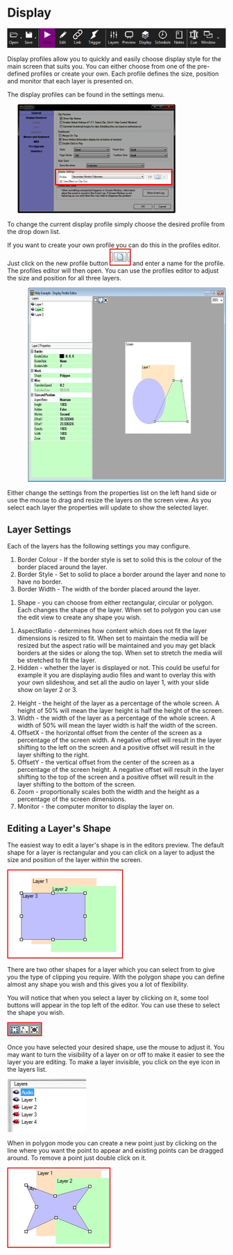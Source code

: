 # Display

![](../../images/toolbar.png)

<p>Display profiles allow you to quickly and easily choose display style 
 for the main screen that suits you. You can either choose from one of 
 the pre-defined profiles or create your own. Each profile defines the 
 size, position and monitor that each layer is presented on.</p>
<p>The display profiles can be found in the settings menu.</p>
<p class="rvps2" style="margin-left: 24px;"><img alt="" src="../../images/DisplaySettings.png" border="0" class="hcp2"></p>
<p>To change the current display profile simply choose the desired profile 
 from the drop down list.</p>
<p>If you want to create your own profile you can do this in the profiles 
 editor. Just click on the new profile button <img alt="" src="../../images/img_333.jpg" border="0" class="hcp2"> and 
 enter a name for the profile. The profiles editor will then open. You 
 can use the profiles editor to adjust the size and position for all three 
 layers.</p>
<p class="rvps2" style="margin-left: 48px;"><img alt="" src="../../images/img_334.jpg" width="634" height="447" border="0" class="hcp2"></p>
<p>Either change the settings from the properties list on the left hand 
 side or use the mouse to drag and resize the layers on the screen view. 
 As you select each layer the properties will update to show the selected 
 layer.</p>
<h2>Layer Settings</h2>
<p>Each of the layers has the following settings you may configure.</p>
<ol class="hcp3">
	<li value="1">Border Colour - If the border style is set to solid this 
	 is the colour of the border placed around the layer.</li>
	<li value="2">Border Style - Set to solid to place a border around 
	 the layer and none to have no border.</li>
	<li value="3">Border Width - The width of the border placed around 
	 the layer.</li>
</ol>
<ol class="hcp3">
	<li value="1">Shape - you can choose from either rectangular, circular 
	 or polygon. Each changes the shape of the layer. When set to polygon 
	 you can use the edit view to create any shape you wish.</li>
</ol>
<ol class="hcp3">
	<li value="1">AspectRatio - determines how content which does not fit 
	 the layer dimensions is resized to fit. When set to maintain the media 
	 will be resized but the aspect ratio will be maintained and you may 
	 get black borders at the sides or along the top. When set to stretch 
	 the media will be stretched to fit the layer.</li>
	<li value="2">Hidden - whether the layer is displayed or not. This 
	 could be useful for example it you are displaying audio files and 
	 want to overlay this with your own slideshow, and set all the audio 
	 on layer 1, with your slide show on layer 2 or 3.</li>
</ol>
<ol class="hcp3">
	<li value="2">Height - the height of the layer as a percentage of the 
	 whole screen. A height of 50% will mean the layer height is half the 
	 height of the screen.</li>
	<li value="3">Width - the width of the layer as a percentage of the 
	 whole screen. A width of 50% will mean the layer width is half the 
	 width of the screen.</li>
	<li value="4">OffsetX - the horizontal offset from the center of the 
	 screen as a percentage of the screen width. A negative offset will 
	 result in the layer shifting to the left on the screen and a positive 
	 offset will result in the layer shifting to the right.</li>
	<li value="5">OffsetY - the vertical offset from the center of the 
	 screen as a percentage of the screen height. A negative offset will 
	 result in the layer shifting to the top of the screen and a positive 
	 offset will result in the layer shifting to the bottom of the screen.</li>
	<li value="6">Zoom - proportionally scales both the width and the height 
	 as a percentage of the screen dimensions.</li>
	<li value="7">Monitor - the computer monitor to display the layer on.</li>
</ol>
<h2>Editing a Layer's Shape</h2>
<p>The easiest way to edit a layer's shape is in the editors preview. The 
 default shape for a layer is rectangular and you can click on a layer 
 to adjust the size and position of the layer within the screen.</p>
<p class="hcp4"><img alt="" src="../../images/img_335.jpg" border="0" class="hcp2"></p>
<p>There are two other shapes for a layer which you can select from to 
 give you the type of clipping you require. With the polygon shape you 
 can define almost any shape you wish and this gives you a lot of flexibility.</p>
<p>You will notice that when you select a layer by clicking on it, some 
 tool buttons will appear in the top left of the editor. You can use these 
 to select the shape you wish.</p>
<p class="hcp4"><img alt="" src="../../images/img_336.jpg" border="0" class="hcp2"></p>
<p>Once you have selected your desired shape, use the mouse to adjust it. 
 You may want to turn the visibility of a layer on or off to make it easier 
 to see the layer you are editing. To make a layer invisible, you click 
 on the eye icon in the layers list.</p>
<p class="hcp4"><img alt="" src="../../images/img_337.jpg" border="0" class="hcp2"></p>
<p><span class="rvts10">When in polygon mode you can create a new point 
 just by clicking on the line where you want the point to appear and existing 
 points can be dragged around. To remove a point just double click on it.</span></p>
<p class="hcp4"><img alt="" src="../../images/img_338.jpg" border="0" class="hcp2"></p>


